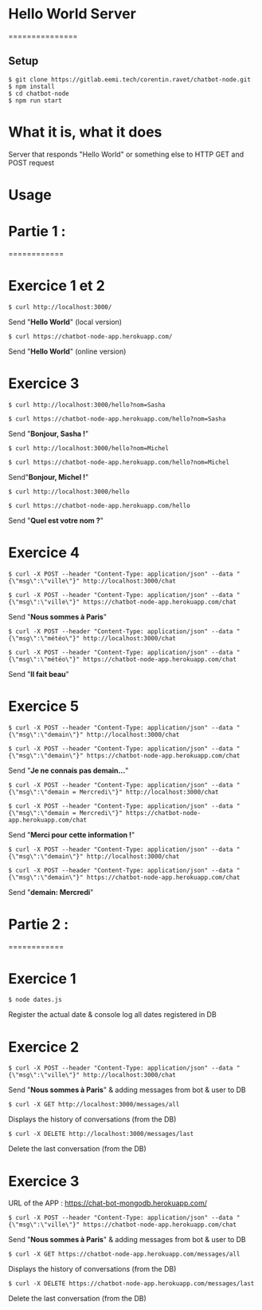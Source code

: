 # Hello World Server

===============

## Setup

```
$ git clone https://gitlab.eemi.tech/corentin.ravet/chatbot-node.git
$ npm install
$ cd chatbot-node
$ npm run start
```

# What it is, what it does

Server that responds "Hello World" or something else to HTTP GET and POST request

# Usage

# Partie 1 :

============

# Exercice 1 et 2

```
$ curl http://localhost:3000/
```

Send "**Hello World**" (local version)

```
$ curl https://chatbot-node-app.herokuapp.com/
```

Send "**Hello World**" (online version)

# Exercice 3

```
$ curl http://localhost:3000/hello?nom=Sasha
```

```
$ curl https://chatbot-node-app.herokuapp.com/hello?nom=Sasha
```

Send "**Bonjour, Sasha !**"

```
$ curl http://localhost:3000/hello?nom=Michel
```

```
$ curl https://chatbot-node-app.herokuapp.com/hello?nom=Michel
```

Send"**Bonjour, Michel !**"

```
$ curl http://localhost:3000/hello
```

```
$ curl https://chatbot-node-app.herokuapp.com/hello
```

Send "**Quel est votre nom ?**"

# Exercice 4

```
$ curl -X POST --header "Content-Type: application/json" --data "{\"msg\":\"ville\"}" http://localhost:3000/chat
```

```
$ curl -X POST --header "Content-Type: application/json" --data "{\"msg\":\"ville\"}" https://chatbot-node-app.herokuapp.com/chat
```

Send "**Nous sommes à Paris**"

```
$ curl -X POST --header "Content-Type: application/json" --data "{\"msg\":\"météo\"}" http://localhost:3000/chat
```

```
$ curl -X POST --header "Content-Type: application/json" --data "{\"msg\":\"météo\"}" https://chatbot-node-app.herokuapp.com/chat
```

Send "**Il fait beau**"

# Exercice 5

```
$ curl -X POST --header "Content-Type: application/json" --data "{\"msg\":\"demain\"}" http://localhost:3000/chat
```

```
$ curl -X POST --header "Content-Type: application/json" --data "{\"msg\":\"demain\"}" https://chatbot-node-app.herokuapp.com/chat
```

Send "**Je ne connais pas demain...**"

```
$ curl -X POST --header "Content-Type: application/json" --data "{\"msg\":\"demain = Mercredi\"}" http://localhost:3000/chat
```

```
$ curl -X POST --header "Content-Type: application/json" --data "{\"msg\":\"demain = Mercredi\"}" https://chatbot-node-app.herokuapp.com/chat
```

Send "**Merci pour cette information !**"

```
$ curl -X POST --header "Content-Type: application/json" --data "{\"msg\":\"demain\"}" http://localhost:3000/chat
```

```
$ curl -X POST --header "Content-Type: application/json" --data "{\"msg\":\"demain\"}" https://chatbot-node-app.herokuapp.com/chat
```

Send "**demain: Mercredi**"

# Partie 2 :

============

# Exercice 1

```
$ node dates.js
```

Register the actual date & console log all dates registered in DB

# Exercice 2

```
$ curl -X POST --header "Content-Type: application/json" --data "{\"msg\":\"ville\"}" http://localhost:3000/chat
```

Send "**Nous sommes à Paris**" & adding messages from bot & user to DB

```
$ curl -X GET http://localhost:3000/messages/all
```

Displays the history of conversations (from the DB)

```
$ curl -X DELETE http://localhost:3000/messages/last
```

Delete the last conversation (from the DB)

# Exercice 3

URL of the APP : https://chat-bot-mongodb.herokuapp.com/

```
$ curl -X POST --header "Content-Type: application/json" --data "{\"msg\":\"ville\"}" https://chatbot-node-app.herokuapp.com/chat
```

Send "**Nous sommes à Paris**" & adding messages from bot & user to DB

```
$ curl -X GET https://chatbot-node-app.herokuapp.com/messages/all
```

Displays the history of conversations (from the DB)

```
$ curl -X DELETE https://chatbot-node-app.herokuapp.com/messages/last
```

Delete the last conversation (from the DB)
